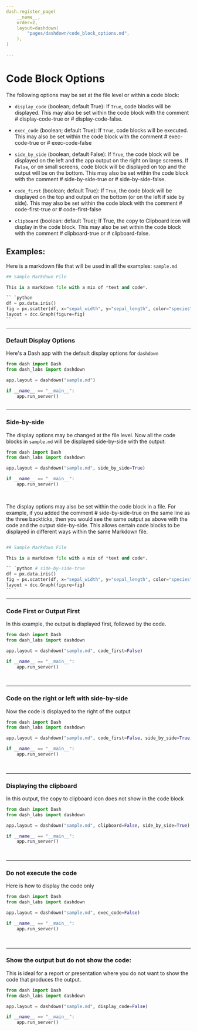```yaml
---
dash.register_page(
    __name__,   
    order=2,
    layout=dashdown(
        "pages/dashdown/code_block_options.md",
    ),
)

---
```


# Code Block Options
The following options may be set at the file level or within a code block:

- `display_code` (boolean; default True): If `True`, code blocks will be displayed. This may also be set within the code block with the comment # display-code-true or # display-code-false.

- `exec_code` (boolean; default True):
         If `True`, code blocks will be executed.  This may also be set within the code block with the comment # exec-code-true or # exec-code-false

- `side_by_side` (boolean; default False):
        If `True`, the code block will be displayed on the left and the app output on the right on large screens.
        If `False`, or on small screens, code block will be displayed on top and the output will be on the bottom.
        This may also be set within the code block with the comment # side-by-side-true or # side-by-side-false.

- `code_first` (boolean; default True):
        If `True`, the code block will be displayed on the top and output on the bottom (or on the left if side by side).
        This may also be set within the code block with the comment # code-first-true or # code-first-false

- `clipboard` (boolean: default True);
        If True, the copy to Clipboard icon will display in the code block.  This may also be set within the code block
        with the comment # clipboard-true or # clipboard-false.

## Examples:

Here is a markdown file that will be used in all the examples:
`sample.md`

```python # exec-code-false
## Sample Markdown File

This is a markdown file with a mix of *text and code*.

`` `python
df = px.data.iris()
fig = px.scatter(df, x="sepal_width", y="sepal_length", color="species")
layout = dcc.Graph(figure=fig)
`` `

```

----

### Default Display Options

Here's a Dash app with the default display options for `dashdown`

```python 
from dash import Dash
from dash_labs import dashdown

app.layout = dashdown("sample.md")

if __name__ == "__main__":
    app.run_server()
    
````

----

### Side-by-side
The display options may be changed at the file level.  Now all the code blocks in `sample.md` will be displayed side-by-side with the output:


```python 
from dash import Dash
from dash_labs import dashdown

app.layout = dashdown("sample.md", side_by_side=True)

if __name__ == "__main__":
    app.run_server()
    
    
```

The display options may also be set within the code block in a file. For example, if you added the comment # side-by-side-true
on the same line as the three backticks, then you would see the same output as above with the code and the output side-by-side. 
This allows certain code blocks to be displayed in different ways within the same Markdown file.



```python exec-code-false

## Sample Markdown File

This is a markdown file with a mix of *text and code*.

`` `python # side-by-side-true
df = px.data.iris()
fig = px.scatter(df, x="sepal_width", y="sepal_length", color="species")
layout = dcc.Graph(figure=fig)
`` `

```
--------

### Code First or Output First

In this example, the output is displayed first, followed by the code.  

```python 
from dash import Dash
from dash_labs import dashdown

app.layout = dashdown("sample.md", code_first=False)

if __name__ == "__main__":
    app.run_server()
    
    
```

-------

### Code on the right or left with side-by-side

Now the code is displayed to the right of the output

```python 
from dash import Dash
from dash_labs import dashdown

app.layout = dashdown("sample.md", code_first=False, side_by_side=True)

if __name__ == "__main__":
    app.run_server()
    
    
```

-----

### Displaying the clipboard

In this output, the copy to clipboard icon does not show in the code block


```python 
from dash import Dash
from dash_labs import dashdown

app.layout = dashdown("sample.md", clipboard=False, side_by_side=True)

if __name__ == "__main__":
    app.run_server()
    
    
```

-----


### Do not execute the code

Here is how to display the code only


```python 
from dash import Dash
from dash_labs import dashdown

app.layout = dashdown("sample.md", exec_code=False)

if __name__ == "__main__":
    app.run_server()
    
    
```
----

### Show the output but do not show the code:

This is ideal for a report or presentation where you do not want to show the code that produces the output.


```python 
from dash import Dash
from dash_labs import dashdown

app.layout = dashdown("sample.md", display_code=False)

if __name__ == "__main__":
    app.run_server()
    
    
```





